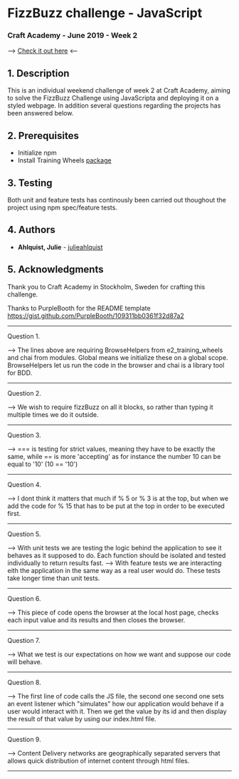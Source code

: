 # FizzBuzz challenge - JavaScript
### Craft Academy - June 2019 - Week 2

--> [Check it out here](https://focused-easley-c2fd5b.netlify.com/) <--

## 1. Description
This is an individual weekend challenge of week 2 at Craft Academy, aiming to solve the FizzBuzz Challenge using JavaScripta and deploying it on a styled webpage. In addition several questions regarding the projects has been answered below.

## 2. Prerequisites
- Initialize npm
- Install Training Wheels [package](https://www.npmjs.com/package/e2e_training_wheels)

## 3. Testing
Both unit and feature tests has continously been carried out thoughout the project using npm spec/feature tests. 

## 4. Authors
* **Ahlquist, Julie** - [julieahlquist](https://github.com/julieahlquist)

## 5. Acknowledgments
Thank you to Craft Academy in Stockholm, Sweden for crafting this challenge.

Thanks to PurpleBooth for the README template https://gist.github.com/PurpleBooth/109311bb0361f32d87a2
___
Question 1.

--> The lines above are requiring BrowseHelpers from e2_training_wheels and chai from modules. Global means we initialize these on a global scope. BrowseHelpers let us run the code in the browser and chai is a library tool for BDD.
____
Question 2.

--> We wish to require fizzBuzz on all it blocks, so rather than typing it multiple times we do it outside.
____
Question 3.

--> === is testing for strict values, meaning they have to be exactly the same, while == is more 'accepting' as for instance the number 10 can be equal to '10' (10 == '10')
____
Question 4. 

--> I dont think it matters that much if % 5 or % 3 is at the top, but when we add the code for % 15 that has to be put at the top in order to be executed first.
____
Question 5. 

--> With unit tests we are testing the logic behind the application to see it behaves as it supposed to do. Each function should be isolated and tested individually to return results fast.
--> With feature tests we are interacting eith the application in the same way as a real user would do. These tests take longer time than unit tests.
____
Question 6. 

--> This piece of code opens the browser at the local host page, checks each input value and its results and then closes the browser.
___
Question 7. 

--> What we test is our expectations on how we want and suppose our code will behave.
___
Question 8. 

--> The first line of code calls the JS file, the second one second one sets an event listener which "simulates" how our application would behave if a user would interact with it. Then we get the value by its id and then display the result of that value by using our index.html file. 
___

Question 9. 

--> Content Delivery networks are geographically separated servers that allows quick distribution of internet content through html files.
___